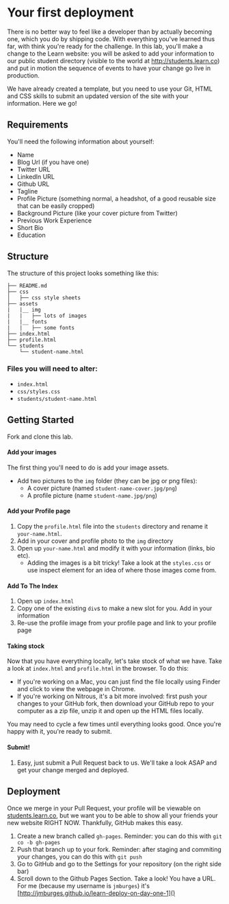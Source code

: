 # Your first deployment

There is no better way to feel like a developer than by actually becoming one, which you do by shipping code. With everything you've learned thus far, with think you're ready for the challenge. In this lab, you'll make a change to the Learn website: you will be asked to add your information to our public student directory (visible to the world at http://students.learn.co) and put in motion the sequence of events to have your change go live in production. 

We have already created a template, but you need to use your Git, HTML and CSS skills to submit an updated version of the site with your information. Here we go!

## Requirements

You'll need the following information about yourself:

* Name
* Blog Url (if you have one)
* Twitter URL
* LinkedIn URL
* Github URL
* Tagline
* Profile Picture (something normal, a headshot, of a good reusable size that can be easily cropped)
* Background Picture (like your cover picture from Twitter)
* Previous Work Experience
* Short Bio
* Education

## Structure

The structure of this project looks something like this:

```text
├── README.md
├── css
│   ├── css style sheets
├── assets
|   |__ img
|   |   ├── lots of images
|   |__ fonts
|   |   ├── some fonts
├── index.html
├── profile.html
└── students
    └── student-name.html
```

### Files you will need to alter:
  * `index.html`
  * `css/styles.css`
  * `students/student-name.html`

## Getting Started

Fork and clone this lab.

#### Add your images

The first thing you'll need to do is add your image assets.

  * Add two pictures to the `img` folder (they can be jpg or png files):
    * A cover picture (named `student-name-cover.jpg/png`)
    * A profile picture (name `student-name.jpg/png`)

#### Add your Profile page

  1. Copy the `profile.html` file into the `students` directory and rename it `your-name.html`. 
  2. Add in your cover and profile photo to the `img` directory
  3. Open up `your-name.html` and modify it with your information (links, bio etc).
     * Adding the images is a bit tricky! Take a look at the `styles.css` or use inspect element for an idea of where those images come from.

#### Add To The Index

  1. Open up `index.html`
  2. Copy one of the existing `div`s to make a new slot for you. Add in your information
  3. Re-use the profile image from your profile page and link to your profile page

#### Taking stock

Now that you have everything locally, let's take stock of what we have. Take a look at `index.html` and `profile.html` in the browser. To do this: 

* If you're working on a Mac, you can just find the file locally using Finder and click to view the webpage in Chrome. 
* If you're working on Nitrous, it's a bit more involved: first push your changes to your GitHub fork, then download your GitHub repo to your computer as a zip file, unzip it and open up the HTML files locally. 

You may need to cycle a few times until everything looks good. Once you're happy with it, you're ready to submit.

#### Submit!

  1. Easy, just submit a Pull Request back to us. We'll take a look ASAP and get your change merged and deployed.

## Deployment

Once we merge in your Pull Request, your profile will be viewable on [students.learn.co](), but we want you to be able to show all your friends your new website RIGHT NOW. Thankfully, GitHub makes this easy.

  1. Create a new branch called `gh-pages`. Reminder: you can do this with `git co -b gh-pages`
  2. Push that branch up to your fork. Reminder: after staging and commiting your changes, you can do this with `git push`
  3. Go to GitHub and go to the Settings for your repository (on the right side bar)
  4. Scroll down to the Github Pages Section. Take a look! You have a URL. For me (because my username is `jmburges`) it's [http://jmburges.github.io/learn-deploy-on-day-one-1]()
